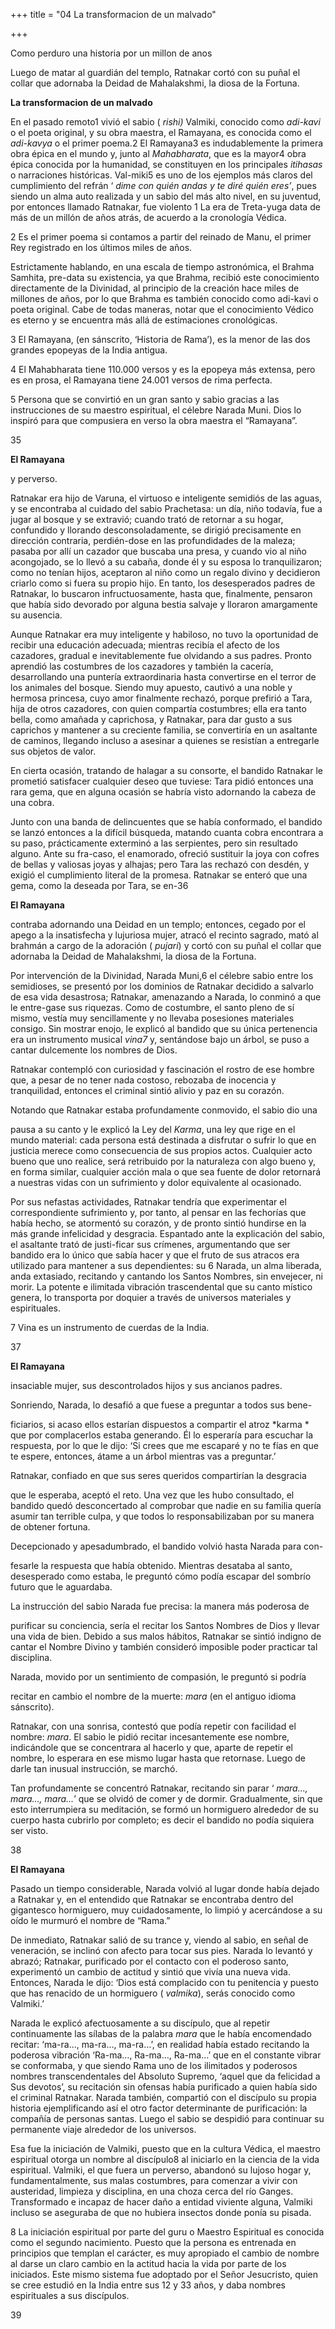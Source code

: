 +++
title = "04 La transformacion de un malvado"

+++


Como perduro una historia por 
un millon de anos

Luego de matar al guardián del templo, Ratnakar cortó con su puñal el  
collar que adornaba la Deidad de Mahalakshmi, la diosa de la Fortuna. 


**La transformacion de un malvado**

En el pasado remoto1 vivió el sabio \( *rishi\)* Valmiki, conocido como *adi-kavi* o el poeta original, y su obra maestra, el Ramayana, es conocida como el *adi-kavya* o el primer poema.2 El Ramayana3 es indudablemente la primera obra épica en el mundo y, junto al *Mahabharata*, que es la mayor4 obra épica conocida por la humanidad, se constituyen en los principales *itihasas* o narraciones históricas. Val-miki5 es uno de los ejemplos más claros del cumplimiento del refrán ‘ *dime con* *quién andas y te diré quién eres’*, pues siendo un alma auto realizada y un sabio del más alto nivel, en su juventud, por entonces llamado Ratnakar, fue violento 1 La era de Treta-yuga data de más de un millón de años atrás, de acuerdo a la cronología Védica. 

2 Es el primer poema si contamos a partir del reinado de Manu, el primer Rey registrado en los últimos miles de años. 

Estrictamente hablando, en una escala de tiempo astronómica, el Brahma Samhita, pre-data su existencia, ya que Brahma, recibió este conocimiento directamente de la Divinidad, al principio de la creación hace miles de millones de años, por lo que Brahma es también conocido como adi-kavi o poeta original. Cabe de todas maneras, notar que el conocimiento Védico es eterno y se encuentra más allá de estimaciones cronológicas. 

3 El Ramayana, \(en sánscrito, ‘Historia de Rama’\), es la menor de las dos grandes epopeyas de la India antigua. 

4 El Mahabharata tiene 110.000 versos y es la epopeya más extensa, pero es en prosa, el Ramayana tiene 24.001 versos de rima perfecta. 

5 Persona que se convirtió en un gran santo y sabio gracias a las instrucciones de su maestro espiritual, el célebre Narada Muni. Dios lo inspiró para que compusiera en verso la obra maestra el “Ramayana”. 

35

**El Ramayana**

y perverso. 

Ratnakar era hijo de Varuna, el virtuoso e inteligente semidiós de las aguas, y se encontraba al cuidado del sabio Prachetasa: un día, niño todavía, fue a jugar al bosque y se extravió; cuando trató de retornar a su hogar, confundido y llorando desconsoladamente, se dirigió precisamente en dirección contraria, perdién-dose en las profundidades de la maleza; pasaba por allí un cazador que buscaba una presa, y cuando vio al niño acongojado, se lo llevó a su cabaña, donde él y su esposa lo tranquilizaron; como no tenían hijos, aceptaron al niño como un regalo divino y decidieron criarlo como si fuera su propio hijo. En tanto, los desesperados padres de Ratnakar, lo buscaron infructuosamente, hasta que, finalmente, pensaron que había sido devorado por alguna bestia salvaje y lloraron amargamente su ausencia. 

Aunque Ratnakar era muy inteligente y habiloso, no tuvo la oportunidad de recibir una educación adecuada; mientras recibía el afecto de los cazadores, gradual e inevitablemente fue olvidando a sus padres. Pronto aprendió las costumbres de los cazadores y también la cacería, desarrollando una puntería extraordinaria hasta convertirse en el terror de los animales del bosque. Siendo muy apuesto, cautivó a una noble y hermosa princesa, cuyo amor finalmente rechazó, porque prefirió a Tara, hija de otros cazadores, con quien compartía costumbres; ella era tanto bella, como amañada y caprichosa, y Ratnakar, para dar gusto a sus caprichos y mantener a su creciente familia, se convertiría en un asaltante de caminos, llegando incluso a asesinar a quienes se resistían a entregarle sus objetos de valor. 

En cierta ocasión, tratando de halagar a su consorte, el bandido Ratnakar le prometió satisfacer cualquier deseo que tuviese: Tara pidió entonces una rara gema, que en alguna ocasión se habría visto adornando la cabeza de una cobra. 

Junto con una banda de delincuentes que se había conformado, el bandido se lanzó entonces a la difícil búsqueda, matando cuanta cobra encontrara a su paso, prácticamente exterminó a las serpientes, pero sin resultado alguno. Ante su fra-caso, el enamorado, ofreció sustituir la joya con cofres de bellas y valiosas joyas y alhajas; pero Tara las rechazó con desdén, y exigió el cumplimiento literal de la promesa. Ratnakar se enteró que una gema, como la deseada por Tara, se en-36

**El Ramayana**

contraba adornando una Deidad en un templo; entonces, cegado por el apego a la insatisfecha y lujuriosa mujer, atracó el recinto sagrado, mató al brahmán a cargo de la adoración \( *pujari*\) y cortó con su puñal el collar que adornaba la Deidad de Mahalakshmi, la diosa de la Fortuna. 

Por intervención de la Divinidad, Narada Muni,6 el célebre sabio entre los semidioses, se presentó por los dominios de Ratnakar decidido a salvarlo de esa vida desastrosa; Ratnakar, amenazando a Narada, lo conminó a que le entre-gase sus riquezas. Como de costumbre, el santo pleno de sí mismo, vestía muy sencillamente y no llevaba posesiones materiales consigo. Sin mostrar enojo, le explicó al bandido que su única pertenencia era un instrumento musical *vina7* y, sentándose bajo un árbol, se puso a cantar dulcemente los nombres de Dios. 

Ratnakar contempló con curiosidad y fascinación el rostro de ese hombre que, a pesar de no tener nada costoso, rebozaba de inocencia y tranquilidad, entonces el criminal sintió alivio y paz en su corazón. 

Notando que Ratnakar estaba profundamente conmovido, el sabio dio una 

pausa a su canto y le explicó la Ley del *Karma*, una ley que rige en el mundo material: cada persona está destinada a disfrutar o sufrir lo que en justicia merece como consecuencia de sus propios actos. Cualquier acto bueno que uno realice, será retribuido por la naturaleza con algo bueno y, en forma similar, cualquier acción mala o que sea fuente de dolor retornará a nuestras vidas con un sufrimiento y dolor equivalente al ocasionado. 

Por sus nefastas actividades, Ratnakar tendría que experimentar el correspondiente sufrimiento y, por tanto, al pensar en las fechorías que había hecho, se atormentó su corazón, y de pronto sintió hundirse en la más grande infelicidad y desgracia. Espantado ante la explicación del sabio, el asaltante trató de justi-ficar sus crímenes, argumentando que ser bandido era lo único que sabía hacer y que el fruto de sus atracos era utilizado para mantener a sus dependientes: su 6 Narada, un alma liberada, anda extasiado, recitando y cantando los Santos Nombres, sin envejecer, ni morir. La potente e ilimitada vibración trascendental que su canto místico genera, lo transporta por doquier a través de universos materiales y espirituales. 

7 Vina es un instrumento de cuerdas de la India. 

37

**El Ramayana**

insaciable mujer, sus descontrolados hijos y sus ancianos padres. 

Sonriendo, Narada, lo desafió a que fuese a preguntar a todos sus bene-

ficiarios, si acaso ellos estarían dispuestos a compartir el atroz *karma * que por complacerlos estaba generando. Él lo esperaría para escuchar la respuesta, por lo que le dijo: ‘Si crees que me escaparé y no te fías en que te espere, entonces, átame a un árbol mientras vas a preguntar.’ 

Ratnakar, confiado en que sus seres queridos compartirían la desgracia 

que le esperaba, aceptó el reto. Una vez que les hubo consultado, el bandido quedó desconcertado al comprobar que nadie en su familia quería asumir tan terrible culpa, y que todos lo responsabilizaban por su manera de obtener fortuna. 

Decepcionado y apesadumbrado, el bandido volvió hasta Narada para con-

fesarle la respuesta que había obtenido. Mientras desataba al santo, desesperado como estaba, le preguntó cómo podía escapar del sombrío futuro que le aguardaba. 

La instrucción del sabio Narada fue precisa: la manera más poderosa de 

purificar su conciencia, sería el recitar los Santos Nombres de Dios y llevar una vida de bien. Debido a sus malos hábitos, Ratnakar se sintió indigno de cantar el Nombre Divino y también consideró imposible poder practicar tal disciplina. 

Narada, movido por un sentimiento de compasión, le preguntó si podría 

recitar en cambio el nombre de la muerte: *mara* \(en el antiguo idioma sánscrito\). 

Ratnakar, con una sonrisa, contestó que podía repetir con facilidad el nombre: *mara*. El sabio le pidió recitar incesantemente ese nombre, indicándole que se concentrara al hacerlo y que, aparte de repetir el nombre, lo esperara en ese mismo lugar hasta que retornase. Luego de darle tan inusual instrucción, se marchó. 

Tan profundamente se concentró Ratnakar, recitando sin parar ‘ *mara…,* *mara…, mara…*’ que se olvidó de comer y de dormir. Gradualmente, sin que esto interrumpiera su meditación, se formó un hormiguero alrededor de su cuerpo hasta cubrirlo por completo; es decir el bandido no podía siquiera ser visto. 

38

**El Ramayana**

Pasado un tiempo considerable, Narada volvió al lugar donde había dejado a Ratnakar y, en el entendido que Ratnakar se encontraba dentro del gigantesco hormiguero, muy cuidadosamente, lo limpió y acercándose a su oído le murmuró el nombre de “Rama.” 

De inmediato, Ratnakar salió de su trance y, viendo al sabio, en señal de veneración, se inclinó con afecto para tocar sus pies. Narada lo levantó y abrazó; Ratnakar, purificado por el contacto con el poderoso santo, experimentó un cambio de actitud y sintió que vivía una nueva vida. Entonces, Narada le dijo: ‘Dios está complacido con tu penitencia y puesto que has renacido de un hormiguero \( *valmika*\), serás conocido como Valmiki.’

Narada le explicó afectuosamente a su discípulo, que al repetir continuamente las sílabas de la palabra *mara* que le había encomendado recitar: ‘ma-ra…, ma-ra…, ma-ra…’, en realidad había estado recitando la poderosa vibración ‘Ra-ma…, Ra-ma…, Ra-ma…’ que en el constante vibrar se conformaba, y que siendo Rama uno de los ilimitados y poderosos nombres transcendentales del Absoluto Supremo, ‘aquel que da felicidad a Sus devotos’, su recitación sin ofensas había purificado a quien había sido el criminal Ratnakar. Narada también, compartió con el discípulo su propia historia ejemplificando así el otro factor determinante de purificación: la compañía de personas santas. Luego el sabio se despidió para continuar su permanente viaje alrededor de los universos. 

Esa fue la iniciación de Valmiki, puesto que en la cultura Védica, el maestro espiritual otorga un nombre al discípulo8 al iniciarlo en la ciencia de la vida espiritual. Valmiki, el que fuera un perverso, abandonó su lujoso hogar y, fundamentalmente, sus malas costumbres, para comenzar a vivir con austeridad, limpieza y disciplina, en una choza cerca del río Ganges. Transformado e incapaz de hacer daño a entidad viviente alguna, Valmiki incluso se aseguraba de que no hubiera insectos donde ponía su pisada. 

8 La iniciación espiritual por parte del guru o Maestro Espiritual es conocida como el segundo nacimiento. Puesto que la persona es entrenada en principios que templan el carácter, es muy apropiado el cambio de nombre al darse un claro cambio en la actitud hacia la vida por parte de los iniciados. Este mismo sistema fue adoptado por el Señor Jesucristo, quien se cree estudió en la India entre sus 12 y 33 años, y daba nombres espirituales a sus discípulos. 

39
